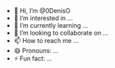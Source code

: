- 👋 Hi, I’m @0DenisO
- 👀 I’m interested in ...
- 🌱 I’m currently learning ...
- 💞️ I’m looking to collaborate on ...
- 📫 How to reach me ...
- 😄 Pronouns: ...
- ⚡ Fun fact: ...

<!---
0DenisO/0DenisO is a ✨ special ✨ repository because its `README.md` (this file) appears on your GitHub profile.
You can click the Preview link to take a look at your changes.
--->
